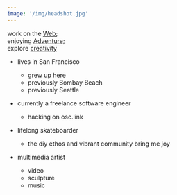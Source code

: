 ```yaml
---
image: '/img/headshot.jpg'
---
```


work on the [Web](areas/Web.md);<br/>
enjoying [Adventure](areas/Adventure.md);<br/>
explore [creativity](areas/Creative.md)<br/>

- lives in San Francisco
    - grew up here
    - previously Bombay Beach
    - previously Seattle

- currently a freelance software engineer
    - hacking on osc.link

- lifelong skateboarder
    - the diy ethos and vibrant community bring me joy

- multimedia artist
    - video
    - sculpture
    - music


